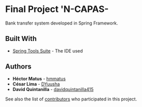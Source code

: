 # Final Project 'N-CAPAS-

Bank transfer system developed in Spring Framework.

## Built With

* [Spring Tools Suite](https://spring.io/tools/sts/all) - The IDE used
## Authors

* **Héctor Matus**  - [hmmatus](https://github.com/hmmatus)
* **César Lima**  - [DYuusha](https://github.com/DYuusha)
* **David Quintanilla** - [davidquintanilla415](https://github.com/davidquintanilla415)

See also the list of [contributors](https://github.com/your/project/contributors) who participated in this project.



